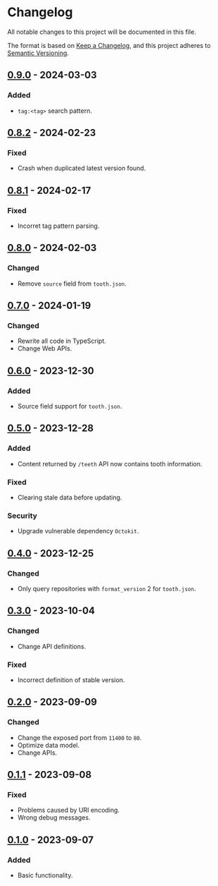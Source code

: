 # Changelog

All notable changes to this project will be documented in this file.

The format is based on [Keep a Changelog](https://keepachangelog.com/en/1.0.0/),
and this project adheres to [Semantic Versioning](https://semver.org/spec/v2.0.0.html).

## [0.9.0] - 2024-03-03

### Added

- `tag:<tag>` search pattern.

## [0.8.2] - 2024-02-23

### Fixed

- Crash when duplicated latest version found.

## [0.8.1] - 2024-02-17

### Fixed

- Incorret tag pattern parsing.

## [0.8.0] - 2024-02-03

### Changed

- Remove `source` field from `tooth.json`.

## [0.7.0] - 2024-01-19

### Changed

- Rewrite all code in TypeScript.
- Change Web APIs.

## [0.6.0] - 2023-12-30

### Added

- Source field support for `tooth.json`.

## [0.5.0] - 2023-12-28

### Added

- Content returned by `/teeth` API now contains tooth information.

### Fixed

- Clearing stale data before updating.

### Security

- Upgrade vulnerable dependency `Octokit`.

## [0.4.0] - 2023-12-25

### Changed

- Only query repositories with `format_version` 2 for `tooth.json`.

## [0.3.0] - 2023-10-04

### Changed

- Change API definitions.

### Fixed

- Incorrect definition of stable version.

## [0.2.0] - 2023-09-09

### Changed

- Change the exposed port from `11400` to `80`.
- Optimize data model.
- Change APIs.

## [0.1.1] - 2023-09-08

### Fixed

- Problems caused by URI encoding.
- Wrong debug messages.

## [0.1.0] - 2023-09-07

### Added

- Basic functionality.

[0.9.0]: https://github.com/futrime/lip-index/compare/v0.8.2...v0.9.0
[0.8.2]: https://github.com/futrime/lip-index/compare/v0.8.1...v0.8.2
[0.8.1]: https://github.com/futrime/lip-index/compare/v0.8.0...v0.8.1
[0.8.0]: https://github.com/futrime/lip-index/compare/v0.7.0...v0.8.0
[0.7.0]: https://github.com/futrime/lip-index/compare/v0.6.0...v0.7.0
[0.6.0]: https://github.com/futrime/lip-index/compare/v0.5.0...v0.6.0
[0.5.0]: https://github.com/futrime/lip-index/compare/v0.4.0...v0.5.0
[0.4.0]: https://github.com/futrime/lip-index/compare/v0.3.0...v0.4.0
[0.3.0]: https://github.com/futrime/lip-index/compare/v0.2.0...v0.3.0
[0.2.0]: https://github.com/futrime/lip-index/compare/v0.1.1...v0.2.0
[0.1.1]: https://github.com/futrime/lip-index/compare/v0.1.0...v0.1.1
[0.1.0]: https://github.com/futrime/lip-index/releases/tag/v0.1.0
